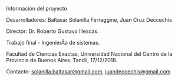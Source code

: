 
Información del proyecto

Desarrolladores: Baltasar Solanilla Ferraggine, Juan Cruz Deccechis

Director: Dr. Roberto Gustavo Illescas.

Trabajo final - IngenierÃ­a de sistemas.

Facultad de Ciencias Exactas, Universidad Nacional del Centro de la Provincia de Buenos Aires. Tandil, 17/12/2018.

Contacto: solanilla.baltasar@gmail.com, juandeccechis@gmail.com
